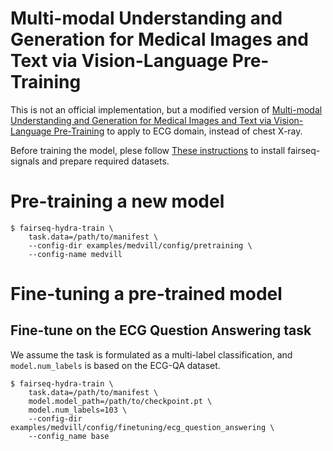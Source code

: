 # Multi-modal Understanding and Generation for Medical Images and Text via Vision-Language Pre-Training

This is not an official implementation, but a modified version of [Multi-modal Understanding and Generation for Medical Images and Text via Vision-Language Pre-Training](https://arxiv.org/abs/2105.11333) to apply to ECG domain, instead of chest X-ray.

Before training the model, plese follow [These instructions](/home/jwoh/ecg/fairseq-signals/README.md) to install fairseq-signals and prepare required datasets.

# Pre-training a new model
```shell script
$ fairseq-hydra-train \
    task.data=/path/to/manifest \
    --config-dir examples/medvill/config/pretraining \
    --config-name medvill
```

# Fine-tuning a pre-trained model
## Fine-tune on the ECG Question Answering task
We assume the task is formulated as a multi-label classification, and `model.num_labels` is based on the ECG-QA dataset.
```shell script
$ fairseq-hydra-train \
    task.data=/path/to/manifest \
    model.model_path=/path/to/checkpoint.pt \
    model.num_labels=103 \
    --config-dir examples/medvill/config/finetuning/ecg_question_answering \
    --config_name base
```
